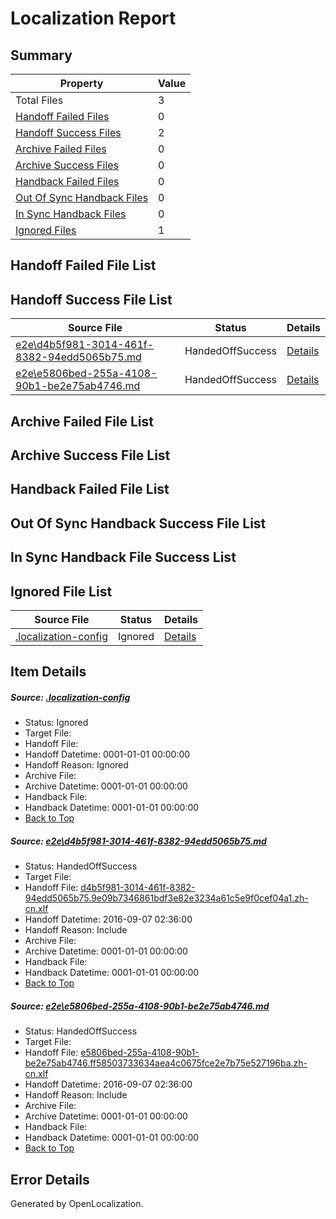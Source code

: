 # <a name='report-top'></a> Localization Report

## Summary
 Property | Value 
 -------- | ----- 
 Total Files | 3
[ Handoff Failed Files ](#handoff-failed-list)| 0
[ Handoff Success Files ](#handoff-success-list)| 2
[ Archive Failed Files ](#archive-failed-list)| 0
[ Archive Success Files ](#archive-success-list)| 0
[ Handback Failed Files ](#handback-failed-list)| 0
[ Out Of Sync Handback Files ](#outofsync-handback-success-list)| 0
[ In Sync Handback Files ](#insync-handback-success-list)| 0
[ Ignored Files ](#ignored-list)| 1

## <a name='handoff-failed-list'></a> Handoff Failed File List

## <a name='handoff-success-list'></a> Handoff Success File List
 Source File | Status | Details 
 ----------- | ------ | ------- 
 [e2e\d4b5f981-3014-461f-8382-94edd5065b75.md](https://github.com/OpenLocalizationTestOrg/ol-test0/blob/6c4fad52f1291fb3b0ca068fe08205fab7edd4e7/e2e/d4b5f981-3014-461f-8382-94edd5065b75.md) | HandedOffSuccess | [Details](#f172898a2b63f246b388a55bc0a16afa88e808c11)
 [e2e\e5806bed-255a-4108-90b1-be2e75ab4746.md](https://github.com/OpenLocalizationTestOrg/ol-test0/blob/6c4fad52f1291fb3b0ca068fe08205fab7edd4e7/e2e/e5806bed-255a-4108-90b1-be2e75ab4746.md) | HandedOffSuccess | [Details](#ed6bbbd0de690d0f5797ddf27c6a26ea6d6cf01b2)

## <a name='archive-failed-list'></a> Archive Failed File List

## <a name='archive-success-list'></a> Archive Success File List

## <a name='handback-failed-list'></a> Handback Failed File List

## <a name='outofsync-handback-success-list'></a> Out Of Sync Handback Success File List

## <a name='insync-handback-success-list'></a> In Sync Handback File Success List

## <a name='ignored-list'></a> Ignored File List
 Source File | Status | Details 
 ----------- | ------ | ------- 
 [.localization-config](https://github.com/OpenLocalizationTestOrg/ol-test0/blob/6c4fad52f1291fb3b0ca068fe08205fab7edd4e7/.localization-config) | Ignored | [Details](#3d4f252ac210baf56311d7e97dcc2db10974dbd20)

## Item Details
##### <a name='3d4f252ac210baf56311d7e97dcc2db10974dbd20'></a> Source: [.localization-config](https://github.com/OpenLocalizationTestOrg/ol-test0/blob/6c4fad52f1291fb3b0ca068fe08205fab7edd4e7/.localization-config)
* Status: Ignored
* Target File: 
* Handoff File: 
* Handoff Datetime: 0001-01-01 00:00:00
* Handoff Reason: Ignored
* Archive File: 
* Archive Datetime: 0001-01-01 00:00:00
* Handback File: 
* Handback Datetime: 0001-01-01 00:00:00
* [Back to Top](#report-top)

##### <a name='f172898a2b63f246b388a55bc0a16afa88e808c11'></a> Source: [e2e\d4b5f981-3014-461f-8382-94edd5065b75.md](https://github.com/OpenLocalizationTestOrg/ol-test0/blob/6c4fad52f1291fb3b0ca068fe08205fab7edd4e7/e2e/d4b5f981-3014-461f-8382-94edd5065b75.md)
* Status: HandedOffSuccess
* Target File: 
* Handoff File: [d4b5f981-3014-461f-8382-94edd5065b75.9e09b7346861bdf3e82e3234a61c5e9f0cef04a1.zh-cn.xlf](https://github.com/OpenLocalizationTestOrg/ol-test0-handoff/blob/9edf0d6f4996c349c437ce94e3618550c17dd103/ol-handoff/OpenLocalizationTestOrg/ol-test0-zhcn/ci/high/d4b5f981-3014-461f-8382-94edd5065b75.9e09b7346861bdf3e82e3234a61c5e9f0cef04a1.zh-cn.xlf)
* Handoff Datetime: 2016-09-07 02:36:00
* Handoff Reason: Include
* Archive File: 
* Archive Datetime: 0001-01-01 00:00:00
* Handback File: 
* Handback Datetime: 0001-01-01 00:00:00
* [Back to Top](#report-top)

##### <a name='ed6bbbd0de690d0f5797ddf27c6a26ea6d6cf01b2'></a> Source: [e2e\e5806bed-255a-4108-90b1-be2e75ab4746.md](https://github.com/OpenLocalizationTestOrg/ol-test0/blob/6c4fad52f1291fb3b0ca068fe08205fab7edd4e7/e2e/e5806bed-255a-4108-90b1-be2e75ab4746.md)
* Status: HandedOffSuccess
* Target File: 
* Handoff File: [e5806bed-255a-4108-90b1-be2e75ab4746.ff58503733634aea4c0675fce2e7b75e527196ba.zh-cn.xlf](https://github.com/OpenLocalizationTestOrg/ol-test0-handoff/blob/9edf0d6f4996c349c437ce94e3618550c17dd103/ol-handoff/OpenLocalizationTestOrg/ol-test0-zhcn/ci/high/e5806bed-255a-4108-90b1-be2e75ab4746.ff58503733634aea4c0675fce2e7b75e527196ba.zh-cn.xlf)
* Handoff Datetime: 2016-09-07 02:36:00
* Handoff Reason: Include
* Archive File: 
* Archive Datetime: 0001-01-01 00:00:00
* Handback File: 
* Handback Datetime: 0001-01-01 00:00:00
* [Back to Top](#report-top)


## Error Details

Generated by OpenLocalization.
